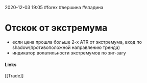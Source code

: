 2020-12-03 19:05
#forex #вершина #впадина 
# Отскок от экстремума
* если цена прошла больше 2-х ATR от экстремума, вход по shadow(противоположной направлению тренда)
* индикатор волатильности экстремумов по зиг-загу

#### Links
[[Trade]]